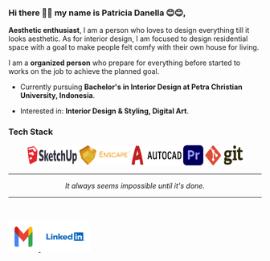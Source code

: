 ### Hi there 👋👋 my name is Patricia Danella 😊😊,

**Aesthetic enthusiast**, I am a person who loves to design everything till it looks aesthetic. As for interior design, I am focused to design residential space with a goal to make people felt comfy with their own house for living.

I am a **organized person** who prepare for everything before started to works on the job to achieve the planned goal.

- Currently pursuing **Bachelor's in Interior Design at Petra Christian University, Indonesia**.

- Interested in: **Interior Design & Styling, Digital Art**.

### Tech Stack

<p align="center">
    <img title="SketchUp" alt="SketchUp" src="https://raw.githubusercontent.com/patriciadanella/patriciadanella/main/assets/sketchup.svg" width="100" height="40"/>
    <img title="Enscape" alt="Enscape" src="https://raw.githubusercontent.com/patriciadanella/patriciadanella/main/assets/enscape.svg" width="100" height="40"/>
    <img title="AutoCAD" alt="AutoCAD" src="https://raw.githubusercontent.com/patriciadanella/patriciadanella/main/assets/autocad.svg" width="100" height="40"/>
    <img title="Adobe Premiere" alt="Adobe Premiere" src="https://raw.githubusercontent.com/patriciadanella/patriciadanella/main/assets/adobepremiere.svg" width="40" height="40"/>
    <img title="Git" alt="Git" src="https://raw.githubusercontent.com/patriciadanella/patriciadanella/main/assets/git.svg" width="75" height="40"/>
</p>

<hr>

<p align="center">
    <i>It always seems impossible until it's done.</i>
    <hr>
    <br>
    <br>
    <a href="mailto:patriciadanella.pd@gmail.com" target="_blank">
        <img src="https://raw.githubusercontent.com/patriciadanella/patriciadanella/main/assets/gmail.svg" width="60" height="60"/>
    </a>
    <a href="https://www.linkedin.com/in/patriciadanella" target="_blank">
        <img src="https://raw.githubusercontent.com/patriciadanella/patriciadanella/main/assets/linkedin.svg" width="100" height="60"/>
    </a>
    <br>
</p>